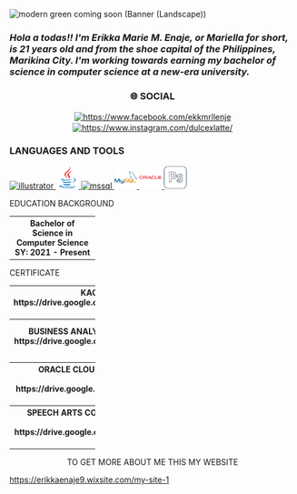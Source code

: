 ![modern green coming soon (Banner (Landscape))](https://github.com/ErikkaEnaje/ErikkaEnaje/assets/142382057/7b0cd59e-7637-41d4-9378-d691f8621981)
                                  
<h3 align="left"><i>Hola a todas!! I'm Erikka Marie M. Enaje, or Mariella for short, is 21 years old and from the shoe capital of the Philippines, Marikina City. I'm working towards earning my bachelor of science in computer science at a new-era university.</i></h3>

<h3 align="center">🌐 SOCIAL</h3>
<p align="center">
<a href="https://fb.com/https://www.facebook.com/ekkmrllenje" target="blank"><img align="center" src="https://raw.githubusercontent.com/rahuldkjain/github-profile-readme-generator/master/src/images/icons/Social/facebook.svg" alt="https://www.facebook.com/ekkmrllenje" height="30" width="40" /></a>
<a href="https://instagram.com/https://www.instagram.com/dulcexlatte/" target="blank"><img align="center" src="https://raw.githubusercontent.com/rahuldkjain/github-profile-readme-generator/master/src/images/icons/Social/instagram.svg" alt="https://www.instagram.com/dulcexlatte/" height="30" width="40" /></a>
</p>

<h3 align="left">LANGUAGES AND TOOLS</h3>
<p align="left"> <a href="https://www.adobe.com/in/products/illustrator.html" target="_blank" rel="noreferrer"> <img src="https://www.vectorlogo.zone/logos/adobe_illustrator/adobe_illustrator-icon.svg" alt="illustrator" width="40" height="40"/> </a> <a href="https://www.java.com" target="_blank" rel="noreferrer"> <img src="https://raw.githubusercontent.com/devicons/devicon/master/icons/java/java-original.svg" alt="java" width="40" height="40"/> </a> <a href="https://www.microsoft.com/en-us/sql-server" target="_blank" rel="noreferrer"> <img src="https://www.svgrepo.com/show/303229/microsoft-sql-server-logo.svg" alt="mssql" width="40" height="40"/> </a> <a href="https://www.mysql.com/" target="_blank" rel="noreferrer"> <img src="https://raw.githubusercontent.com/devicons/devicon/master/icons/mysql/mysql-original-wordmark.svg" alt="mysql" width="40" height="40"/> </a> <a href="https://www.oracle.com/" target="_blank" rel="noreferrer"> <img src="https://raw.githubusercontent.com/devicons/devicon/master/icons/oracle/oracle-original.svg" alt="oracle" width="40" height="40"/> </a> <a href="https://www.photoshop.com/en" target="_blank" rel="noreferrer"> <img src="https://raw.githubusercontent.com/devicons/devicon/master/icons/photoshop/photoshop-line.svg" alt="photoshop" width="40" height="40"/> </a> </p>

<table style="width:30%">
<tr>
EDUCATION BACKGROUND
<th>Bachelor of Science in Computer Science 
SY: 2021 - Present</th>
</tr>
</table>

<table style="width:30%">
<tr>
CERTIFICATE
<th>KAGGLE || <i>Accomplished: November 09, 2023</i>
https://drive.google.com/file/d/1aKVgpa_oRqj_aKGXZ4rvuYbCA9nwxPcm/view?usp=sharing</th>

<th>DATA ANALYTICS ESSENTIALS || Accomplished: October 12, 2023
https://drive.google.com/file/d/1-nNhEQhQqFIE9kwAZ0U_wAfNQRjSaRwE/view?usp=sharing</th>
</tr>

<tr>
<th>BUSINESS ANALYTICS WITH EXCEL || <i>Accomplished: September 7, 2023</i>
https://drive.google.com/file/d/1DP6kDOVRapIoeNfnk4SMFVBYtKcH6_h_/view?usp=sharing</th>

<th>ORACLE CLOUD INFASTRACTURE 2022 CERTIFIED FOUNDATIONS || <i>Accomplished: November 17, 2022</i>
https://catalog-education.oracle.com/pls/certview/sharebadge?id=8462A913D7A61E9CD1B1C87FCDE7D32270B692DE45747DE7AEF341051EB2235C&fbclid=IwAR32v9mkOHvDqjosZ-bqBviIH8TBWsMfGGQR9lv_ift7sxYM5Y2aDs0En7A</th>
</tr>

<tr>
<th>ORACLE CLOUD INFASTRACTURE 2022 CERTIFIED FOUNDATIONS || <i>Accomplished: November 25, 2022</i>
https://drive.google.com/file/d/1AqjIB1iU7_W1Hfqzmh0ctvFdL0gOM-cF/view?usp=sharing</th>

<th>SQL AND RELATIONAL DATABASE 101 || <i>Accomplished: October 29, 2022</i>
https://drive.google.com/file/d/19R_CmhkfzAzgS6iH29LEje7K85uX9rTZ/view?usp=sharing</th>
</tr>

<tr>
<th>SPEECH ARTS CONTEST 2022 Prelimanary Rounds: Manuscript Speech || <i>Accomplished: Febuary 28, 2022</i>
https://drive.google.com/file/d/1mpaxVzkyAO5BBXOoGgLi_XgtdCeuzRJz/view?usp=sharing</th>
</tr>
</table>

<p align="center">TO GET MORE ABOUT ME THIS MY WEBSITE
  
 https://erikkaenaje9.wixsite.com/my-site-1</p>
